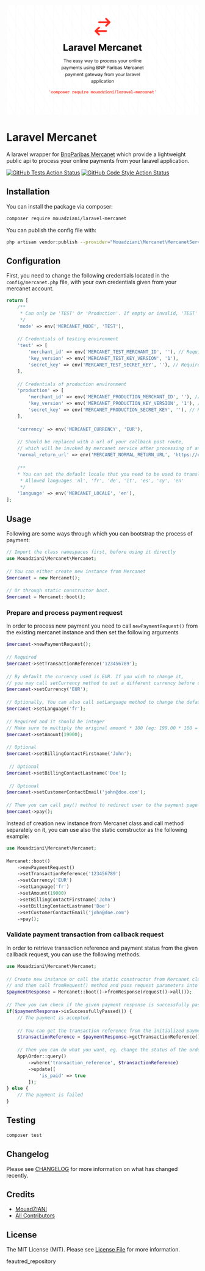 <p align="center" style="margin-top: 2rem; margin-bottom: 2rem;">
    <img src="/art/banner.png" alt="Logo Laravel Mercanet"/>
</p>

# Laravel Mercanet

A laravel wrapper for [BnpParibas Mercanet](https://mabanquepro.bnpparibas/fr/notre-offre-pro/comptes-cartes-et-services/solutions-d-encaissement/encaissement-internet-et-mobile/offre-e-commerce-mercanet) which provide a lightweight public api to process your online payments from your laravel application.

[![GitHub Tests Action Status](https://img.shields.io/github/workflow/status/mouadziani/laravel-mercanet/run-tests?label=tests)](https://github.com/mouadziani/laravel-mercanet/actions?query=workflow%3Arun-tests+branch%3Amain)
[![GitHub Code Style Action Status](https://img.shields.io/github/workflow/status/mouadziani/laravel-mercanet/Check%20&%20fix%20styling?label=code%20style)](https://github.com/mouadziani/laravel-mercanet/actions?query=workflow%3A"Check+%26+fix+styling"+branch%3Amain)


## Installation

You can install the package via composer:

```bash
composer require mouadziani/laravel-mercanet
```

You can publish the config file with:
```bash
php artisan vendor:publish --provider="Mouadziani\Mercanet\MercanetServiceProvider"
```

## Configuration
First, you need to change the following credentials located in the ```config/mercanet.php``` file, with your own credentials given from your mercanet account.

```php
return [
    /**
     * Can only be 'TEST' Or 'Production'. If empty or invalid, 'TEST' will be used.
     */
    'mode' => env('MERCANET_MODE', 'TEST'),

    // Credentials of testing environment
    'test' => [
        'merchant_id' => env('MERCANET_TEST_MERCHANT_ID', ''), // Required
        'key_version' => env('MERCANET_TEST_KEY_VERSION', '1'),
        'secret_key' => env('MERCANET_TEST_SECRET_KEY', ''), // Required
    ],

    // Credentials of production environment
    'production' => [
        'merchant_id' => env('MERCANET_PRODUCTION_MERCHANT_ID', ''), // Required
        'key_version' => env('MERCANET_PRODUCTION_KEY_VERSION', '1'), // Required
        'secret_key' => env('MERCANET_PRODUCTION_SECRET_KEY', ''), // Required
    ],

    'currency' => env('MERCANET_CURRENCY', 'EUR'),

    // Should be replaced with a url of your callback post route,
    // which will be invoked by mercanet service after processing of any payment.
    'normal_return_url' => env('MERCANET_NORMAL_RETURN_URL', 'https://example.com/payments/callback'),

    /**
    * You can set the default locale that you need to be used to translate the mercanet payment page
     * Allowed languages 'nl', 'fr', 'de', 'it', 'es', 'cy', 'en'
     */
    'language' => env('MERCANET_LOCALE', 'en'),
];
```

## Usage
Following are some ways through which you can bootstrap the process of payment:

```php
// Import the class namespaces first, before using it directly
use Mouadziani\Mercanet\Mercanet;

// You can either create new instance from Mercanet
$mercanet = new Mercanet();

// Or through static constructor boot.
$mercanet = Mercanet::boot();
```

### Prepare and process payment request
In order to process new payment you need to call ``` newPaymentRequest() ``` from the existing mercanet instance and then set the following arguments 
```php
$mercanet->newPaymentRequest();

// Required
$mercanet->setTransactionReference('123456789'); 

// By default the currency used is EUR. If you wish to change it,
// you may call setCurrency method to set a different currency before calling pay() method
$mercanet->setCurrency('EUR');

// Optionally, You can also call setLanguage method to change the default locale of payment page
$mercanet->setLanguage('fr');

// Required and it should be integer 
// Make sure to multiply the original amount * 100 (eg: 199.00 * 100 = 19000)
$mercanet->setAmount(19000);

// Optional
$mercanet->setBillingContactFirstname('John');

 // Optional
$mercanet->setBillingContactLastname('Doe');

 // Optional
$mercanet->setCustomerContactEmail('john@doe.com');

// Then you can call pay() method to redirect user to the payment page of mercanet website.
$mercanet->pay();
```
Instead of creation new instance from Mercanet class and call method separately on it, you can use also the static constructor as the following example:

```php
use Mouadziani\Mercanet\Mercanet;

Mercanet::boot()
    ->newPaymentRequest()
    ->setTransactionReference('123456789')
    ->setCurrency('EUR')
    ->setLanguage('fr')
    ->setAmount(19000)
    ->setBillingContactFirstname('John')
    ->setBillingContactLastname('Doe')
    ->setCustomerContactEmail('john@doe.com')
    ->pay();
```

### Validate payment transaction from callback request

In order to retrieve transaction reference and payment status from the given callback request, you can use the following methods.

```php
use Mouadziani\Mercanet\Mercanet;

// Create new instance or call the static constructor from Mercanet class 
// and then call fromRequest() method and pass request parameters into it. 
$paymentResponse = Mercanet::boot()->fromResponse(request()->all());

// Then you can check if the given payment response is successfully passed by calling isSuccessfullyPassed() method
if($paymentResponse->isSuccessfullyPassed()) {
    // The payment is accepted.
    
    // You can get the transaction reference from the initialized payment request object
    $transactionReference = $paymentResponse->getTransactionReference();
    
    // Then you can do what you want, eg. change the status of the order related to the transaction reference, or mark it as paid...
    App\Order::query()
        ->where('transaction_reference', $transactionReference)
        ->update([
            'is_paid' => true
        ]);
} else {
    // The payment is failed 
}
```

## Testing

```bash
composer test
```

## Changelog

Please see [CHANGELOG](CHANGELOG.md) for more information on what has changed recently.

## Credits

- [MouadZIANI](https://github.com/mouadziani)
- [All Contributors](../../contributors)


## License

The MIT License (MIT). Please see [License File](LICENSE.md) for more information.

feautred_repository
